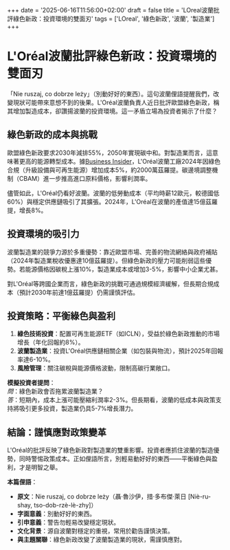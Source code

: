 +++ 
date = '2025-06-16T11:56:00+02:00' 
draft = false 
title = 'LOreal波蘭批評綠色新政：投資環境的雙面刃' 
tags = ['LOreal', '綠色新政', '波蘭', '製造業']
+++

# L'Oréal波蘭批評綠色新政：投資環境的雙面刃

「Nie ruszaj, co dobrze leży」（別動好好的東西）。這句波蘭俚語提醒我們，改變現狀可能帶來意想不到的後果。L'Oréal波蘭負責人近日批評歐盟綠色新政，稱其增加製造成本，卻讚揚波蘭的投資環境。這一矛盾立場為投資者揭示了什麼？

## 綠色新政的成本與挑戰

歐盟綠色新政要求2030年減排55%，2050年實現碳中和。對製造業而言，這意味著更高的能源轉型成本。據[Business Insider](https://businessinsider.com.pl/firmy/szefowa-fabryki-loreal-krytykuje-zielony-lad-i-chwali-polske-wspaniale-miejsce/e55xrpd)，L'Oréal波蘭工廠2024年因綠色合規（升級設備與可再生能源）增加成本5%，約2000萬茲羅提。碳邊境調整機制（CBAM）進一步推高進口原料價格，影響利潤率。

儘管如此，L'Oréal仍看好波蘭。波蘭的低勞動成本（平均時薪12歐元，較德國低60%）與穩定供應鏈吸引了其擴張。2024年，L'Oréal在波蘭的產值達15億茲羅提，增長8%。

## 投資環境的吸引力

波蘭製造業的競爭力源於多重優勢：靠近歐盟市場、完善的物流網絡與政府補貼（2024年製造業稅收優惠達10億茲羅提）。但綠色新政的壓力可能削弱這些優勢。若能源價格因碳稅上漲10%，製造業成本或增加3-5%，影響中小企業尤甚。

對L'Oréal等跨國企業而言，綠色新政的挑戰可通過規模經濟緩解，但長期合規成本（預計2030年前達1億茲羅提）仍需謹慎評估。

## 投資策略：平衡綠色與盈利

1. **綠色技術投資**：配置可再生能源ETF（如ICLN），受益於綠色新政推動的市場增長（年化回報約8%）。
2. **波蘭製造業**：投資L'Oréal供應鏈相關企業（如包裝與物流），預計2025年回報率達6-10%。
3. **風險管理**：關注碳稅與能源價格波動，限制高碳行業敞口。

**模擬投資者提問**：  
*問*：綠色新政會否拖累波蘭製造業？  
*答*：短期內，成本上漲可能壓縮利潤率2-3%。但長期看，波蘭的低成本與政策支持將吸引更多投資，製造業仍具5-7%增長潛力。

## 結論：謹慎應對政策變革

L'Oréal的批評反映了綠色新政對製造業的雙重影響。投資者應抓住波蘭的製造優勢，同時警惕政策成本。正如俚語所言，別輕易動好好的東西——平衡綠色與盈利，才是明智之舉。

**本篇俚語**：  
- **原文**：Nie ruszaj, co dobrze leży（聶·魯沙伊，措·多布傑·萊日 [Niè-ru-shay, tso-dob-rzè-lè-zhy]）  
- **字面意義**：別動好好的東西。  
- **引申意義**：警告勿輕易改變穩定現狀。  
- **文化背景**：源自波蘭對穩定的重視，常用於勸告謹慎決策。  
- **與主題關聯**：綠色新政改變了波蘭製造業的現狀，需謹慎應對。